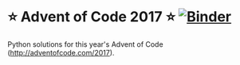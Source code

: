 # :star: Advent of Code 2017 :star: [![Binder](https://mybinder.org/badge.svg)](https://mybinder.org/v2/gh/catch22/advent-of-code-2017/master)

Python solutions for this year's Advent of Code (http://adventofcode.com/2017).
